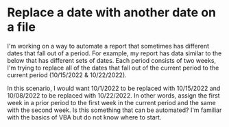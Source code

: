 
# Replace a date with another date on a file

I'm working on a way to automate a report that sometimes has different dates that fall out of a period. For example, my report has data similar to the below that has different sets of dates. Each period consists of two weeks, I'm trying to replace all of the dates that fall out of the current period to the current period (10/15/2022 & 10/22/2022).

In this scenario, I would want 10/1/2022 to be replaced with 10/15/2022 and 10/08/2022 to be replaced with 10/22/2022. In other words, assign the first week in a prior period to the first week in the current period and the same with the second week.
Is this something that can be automated?
I'm familiar with the basics of VBA but do not know where to start.

        